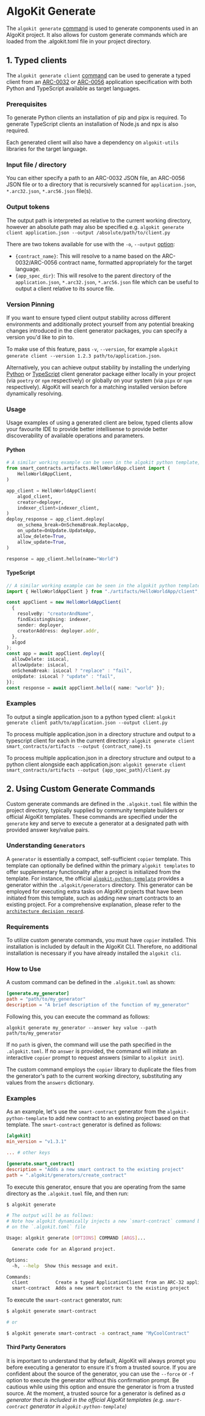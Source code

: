 # AlgoKit Generate

The `algokit generate` [command](../cli/index.md#generate) is used to generate components used in an AlgoKit project. It also allows for custom generate commands which are loaded from the .algokit.toml file in your project directory.

## 1. Typed clients

The `algokit generate client` [command](../cli/index.md#client) can be used to generate a typed client from an [ARC-0032](https://arc.algorand.foundation/ARCs/arc-0032) or [ARC-0056](https://github.com/algorandfoundation/ARCs/pull/258) application specification with both Python and TypeScript available as target languages.

### Prerequisites

To generate Python clients an installation of pip and pipx is required.
To generate TypeScript clients an installation of Node.js and npx is also required.

Each generated client will also have a dependency on `algokit-utils` libraries for the target language.

### Input file / directory

You can either specify a path to an ARC-0032 JSON file, an ARC-0056 JSON file or to a directory that is recursively scanned for `application.json`, `*.arc32.json`, `*.arc56.json` file(s).

### Output tokens

The output path is interpreted as relative to the current working directory, however an absolute path may also be specified e.g.
`algokit generate client application.json --output /absolute/path/to/client.py`

There are two tokens available for use with the `-o`, `--output` [option](../cli/index.md#-o---output-output_path_pattern):

- `{contract_name}`: This will resolve to a name based on the ARC-0032/ARC-0056 contract name, formatted appropriately for the target language.
- `{app_spec_dir}`: This will resolve to the parent directory of the `application.json`, `*.arc32.json`, `*.arc56.json` file which can be useful to output a client relative to its source file.

### Version Pinning

If you want to ensure typed client output stability across different environments and additionally protect yourself from any potential breaking changes introduced in the client generator packages, you can specify a version you'd like to pin to.

To make use of this feature, pass `-v`, `--version`, for example `algokit generate client --version 1.2.3 path/to/application.json`.

Alternatively, you can achieve output stability by installing the underlying [Python](https://github.com/algorandfoundation/algokit-client-generator-py) or [TypeScript](https://github.com/algorandfoundation/algokit-client-generator-ts) client generator package either locally in your project (via `poetry` or `npm` respectively) or globally on your system (via `pipx` or `npm` respectively). AlgoKit will search for a matching installed version before dynamically resolving.

### Usage

Usage examples of using a generated client are below, typed clients allow your favourite IDE to provide better intellisense to provide better discoverability
of available operations and parameters.

#### Python

```python
# A similar working example can be seen in the algokit python template, when using Python deployment
from smart_contracts.artifacts.HelloWorldApp.client import (
    HelloWorldAppClient,
)

app_client = HelloWorldAppClient(
    algod_client,
    creator=deployer,
    indexer_client=indexer_client,
)
deploy_response = app_client.deploy(
    on_schema_break=OnSchemaBreak.ReplaceApp,
    on_update=OnUpdate.UpdateApp,
    allow_delete=True,
    allow_update=True,
)

response = app_client.hello(name="World")
```

#### TypeScript

```typescript
// A similar working example can be seen in the algokit python template with typescript deployer, when using TypeScript deployment
import { HelloWorldAppClient } from "./artifacts/HelloWorldApp/client";

const appClient = new HelloWorldAppClient(
  {
    resolveBy: "creatorAndName",
    findExistingUsing: indexer,
    sender: deployer,
    creatorAddress: deployer.addr,
  },
  algod
);
const app = await appClient.deploy({
  allowDelete: isLocal,
  allowUpdate: isLocal,
  onSchemaBreak: isLocal ? "replace" : "fail",
  onUpdate: isLocal ? "update" : "fail",
});
const response = await appClient.hello({ name: "world" });
```

### Examples

To output a single application.json to a python typed client:
`algokit generate client path/to/application.json --output client.py`

To process multiple application.json in a directory structure and output to a typescript client for each in the current directory:
`algokit generate client smart_contracts/artifacts --output {contract_name}.ts`

To process multiple application.json in a directory structure and output to a python client alongside each application.json:
`algokit generate client smart_contracts/artifacts --output {app_spec_path}/client.py`

## 2. Using Custom Generate Commands

Custom generate commands are defined in the `.algokit.toml` file within the project directory, typically supplied by community template builders or official AlgoKit templates. These commands are specified under the `generate` key and serve to execute a generator at a designated path with provided answer key/value pairs.

### Understanding `Generators`

A `generator` is essentially a compact, self-sufficient `copier` template. This template can optionally be defined within the primary `algokit templates` to offer supplementary functionality after a project is initialized from the template. For instance, the official [`algokit-python-template`](https://github.com/algorandfoundation/algokit-python-template/tree/main/template_content) provides a generator within the `.algokit/generators` directory. This generator can be employed for executing extra tasks on AlgoKit projects that have been initiated from this template, such as adding new smart contracts to an existing project. For a comprehensive explanation, please refer to the [`architecture decision record`](../architecture-decisions/2023-07-19_advanced_generate_command.md).

### Requirements

To utilize custom generate commands, you must have `copier` installed. This installation is included by default in the AlgoKit CLI. Therefore, no additional installation is necessary if you have already installed the `algokit cli`.

### How to Use

A custom command can be defined in the `.algokit.toml` as shown:

```toml
[generate.my_generator]
path = "path/to/my_generator"
description = "A brief description of the function of my_generator"
```

Following this, you can execute the command as follows:

`algokit generate my_generator --answer key value --path path/to/my_generator`

If no `path` is given, the command will use the path specified in the `.algokit.toml`. If no `answer` is provided, the command will initiate an interactive `copier` prompt to request answers (similar to `algokit init`).

The custom command employs the `copier` library to duplicate the files from the generator's path to the current working directory, substituting any values from the `answers` dictionary.

### Examples

As an example, let's use the `smart-contract` generator from the `algokit-python-template` to add new contract to an existing project based on that template. The `smart-contract` generator is defined as follows:

```toml
[algokit]
min_version = "v1.3.1"

... # other keys

[generate.smart_contract]
description = "Adds a new smart contract to the existing project"
path = ".algokit/generators/create_contract"
```

To execute this generator, ensure that you are operating from the same directory as the `.algokit.toml` file, and then run:

```bash
$ algokit generate

# The output will be as follows:
# Note how algokit dynamically injects a new `smart-contract` command based
# on the `.algokit.toml` file

Usage: algokit generate [OPTIONS] COMMAND [ARGS]...

  Generate code for an Algorand project.

Options:
  -h, --help  Show this message and exit.

Commands:
  client          Create a typed ApplicationClient from an ARC-32 application.json
  smart-contract  Adds a new smart contract to the existing project
```

To execute the `smart-contract` generator, run:

```bash
$ algokit generate smart-contract

# or

$ algokit generate smart-contract -a contract_name "MyCoolContract"
```

#### Third Party Generators

It is important to understand that by default, AlgoKit will always prompt you before executing a generator to ensure it's from a trusted source. If you are confident about the source of the generator, you can use the `--force` or `-f` option to execute the generator without this confirmation prompt. Be cautious while using this option and ensure the generator is from a trusted source. At the moment, a trusted source for a generator is defined as _a generator that is included in the official AlgoKit templates (e.g. `smart-contract` generator in `algokit-python-template`)_

